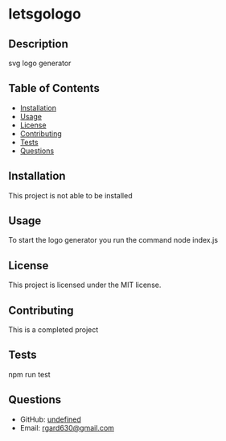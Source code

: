 
# letsgologo

## Description
svg logo generator

## Table of Contents
- [Installation](#installation)
- [Usage](#usage)
- [License](#license)
- [Contributing](#contributing)
- [Tests](#tests)
- [Questions](#questions)

## Installation
This project is not able to be installed

## Usage
To start the logo generator you run the command node index.js

## License
This project is licensed under the MIT license.

## Contributing
This is a completed project

## Tests
npm run test

## Questions
- GitHub: [undefined](https://github.com/undefined)
- Email: rgard630@gmail.com